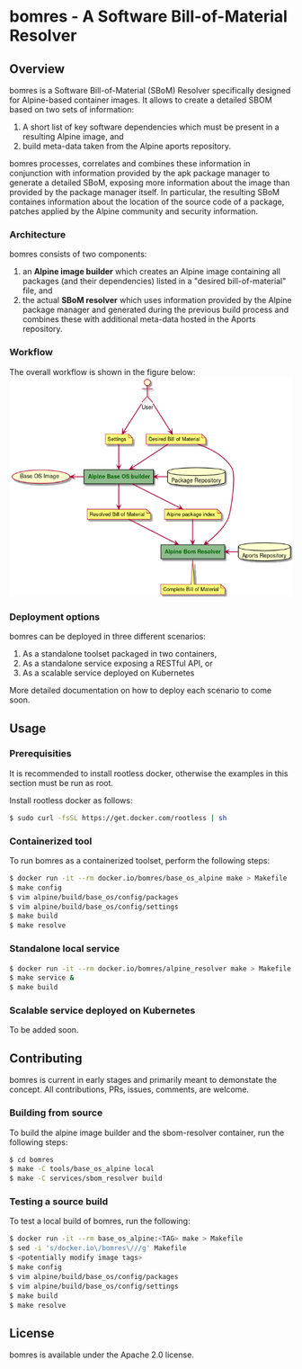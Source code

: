 # bomres - A Software Bill-of-Material Resolver

## Overview

bomres is a Software Bill-of-Material (SBoM) Resolver specifically designed for Alpine-based container images. It allows to create a detailed SBOM based on two sets of information:

1. A short list of key software dependencies which must be present in a resulting Alpine image, and
2. build meta-data taken from the Alpine aports repository.

bomres processes, correlates and combines these information in conjunction with information provided by the apk package manager to generate a detailed SBoM, exposing more information about the image than provided by the package manager itself. In particular, the resulting SBoM containes information about the location of the source code of a package, patches applied by the Alpine community and security information.


### Architecture

bomres consists of two components:

1. an **Alpine image builder** which creates an Alpine image containing all packages (and their dependencies) listed in a "desired bill-of-material" file, and
2. the actual **SBoM resolver** which uses information provided by the Alpine package manager and generated during the previous build process and combines these with additional meta-data hosted in the Aports repository.

### Workflow

The overall workflow is shown in the figure below:
![Workflow](docs/figures/workflow.png)


### Deployment options

bomres can be deployed in three different scenarios:

1. As a standalone toolset packaged in two containers,
2. As a standalone service exposing a RESTful API, or
3. As a scalable service deployed on Kubernetes

More detailed documentation on how to deploy each scenario to come soon.


## Usage

### Prerequisities

It is recommended to install rootless docker, otherwise the examples in this section must be run as root.

Install rootless docker as follows:

```bash
$ sudo curl -fsSL https://get.docker.com/rootless | sh
```

### Containerized tool

To run bomres as a containerized toolset, perform the following steps:

```bash
$ docker run -it --rm docker.io/bomres/base_os_alpine make > Makefile
$ make config
$ vim alpine/build/base_os/config/packages
$ vim alpine/build/base_os/config/settings
$ make build
$ make resolve
```

### Standalone local service

```bash
$ docker run -it --rm docker.io/bomres/alpine_resolver make > Makefile
$ make service &
$ make build
```

### Scalable service deployed on Kubernetes

To be added soon.



## Contributing

bomres is current in early stages and primarily meant to demonstate the concept. All contributions, PRs, issues, comments, are welcome.

### Building from source

To build the alpine image builder and the sbom-resolver container, run the following steps:

```bash
$ cd bomres
$ make -C tools/base_os_alpine local
$ make -C services/sbom_resolver build
```

### Testing a source build

To test a local build of bomres, run the following:

```bash
$ docker run -it --rm base_os_alpine:<TAG> make > Makefile
$ sed -i 's/docker.io\/bomres\///g' Makefile
$ <potentially modify image tags>
$ make config
$ vim alpine/build/base_os/config/packages
$ vim alpine/build/base_os/config/settings
$ make build
$ make resolve
```


## License

bomres is available under the Apache 2.0 license.
